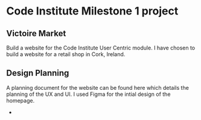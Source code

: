 # Code Institute Milestone 1 project

## Victoire Market
 Build a website for the Code Institute User Centric module. I have chosen to build a website for a retail shop in Cork, Ireland. 

 ## Design Planning

A planning document for the website can be found here which details the planning of the UX and UI. I used Figma for the intial design of the homepage.

  - 








